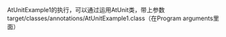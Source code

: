 AtUnitExample1的执行，可以通过运用AtUnit类，带上参数 target/classes/annotations/AtUnitExample1.class（在Program arguments里面）